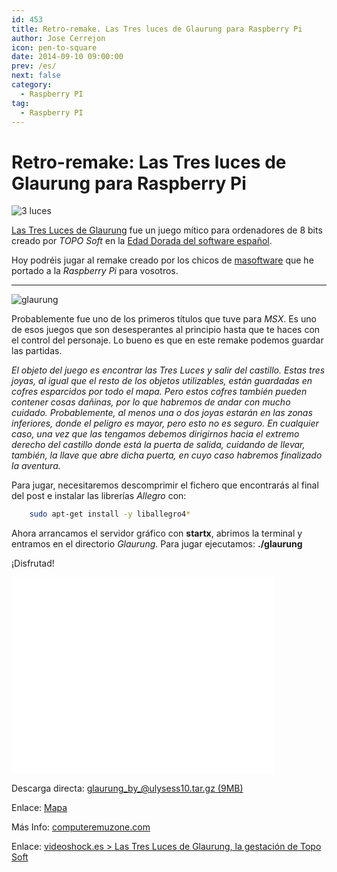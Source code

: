 ```yaml
---
id: 453
title: Retro-remake. Las Tres luces de Glaurung para Raspberry Pi
author: Jose Cerrejon
icon: pen-to-square
date: 2014-09-10 09:00:00
prev: /es/
next: false
category:
  - Raspberry PI
tag:
  - Raspberry PI
---
```


# Retro-remake: Las Tres luces de Glaurung para Raspberry Pi

![3 luces](/images/2014/09/3luces.png)

[Las Tres Luces de Glaurung](http://es.wikipedia.org/wiki/Las_tres_luces_de_Glaurung) fue un juego mítico para ordenadores de 8 bits creado por *TOPO Soft* en la [Edad Dorada del software español](http://www.videoshock.es/articulos/2012/04/edad-de-oro-del-videojuego-espanol/). 

Hoy podréis jugar al remake creado por los chicos de [masoftware](http://www.masoftware.es/) que he portado a la *Raspberry Pi* para vosotros.

- - -
![glaurung](/images/2014/09/3luces.gif)

Probablemente fue uno de los primeros títulos que tuve para *MSX*. Es uno de esos juegos que son desesperantes al principio hasta que te haces con el control del personaje. Lo bueno es que en este remake podemos guardar las partidas.

*El objeto del juego es encontrar las Tres Luces y salir del castillo. Estas tres joyas, al igual que el resto de los objetos utilizables, están guardadas en cofres esparcidos por todo el mapa. Pero estos cofres también pueden contener cosas dañinas, por lo que habremos de andar con mucho cuidado. Probablemente, al menos una o dos joyas estarán en las zonas inferiores, donde el peligro es mayor, pero esto no es seguro. En cualquier caso, una vez que las tengamos debemos dirigirnos hacia el extremo derecho del castillo donde está la puerta de salida, cuidando de llevar, también, la llave que abre dicha puerta, en cuyo caso habremos finalizado la aventura.*

Para jugar, necesitaremos descomprimir el fichero que encontrarás al final del post e instalar las librerías *Allegro* con:

```bash
	sudo apt-get install -y liballegro4*
```

Ahora arrancamos el servidor gráfico con **startx**, abrimos la terminal y entramos en el directorio *Glaurung*. Para jugar ejecutamos: **./glaurung**

¡Disfrutad!

<iframe width="420" height="315" src="//www.youtube.com/embed/sCtv-UANSP4" frameborder="0" allowfullscreen></iframe>

Descarga directa: [glaurung_by_@ulysess10.tar.gz (9MB)](/res/glaurung_by_@ulysess10.tar.gz)

Enlace: [Mapa](http://www.masoftware.es/juegos/glaurung/mapeado.jpg)

Más Info: [computeremuzone.com](http://computeremuzone.com/ficha.php?id=274)

Enlace: [videoshock.es > Las Tres Luces de Glaurung, la gestación de Topo Soft](http://www.videoshock.es/criticas/2013/10/las-tres-luces-de-glaurung-la-gestacion-de-topo-soft/)